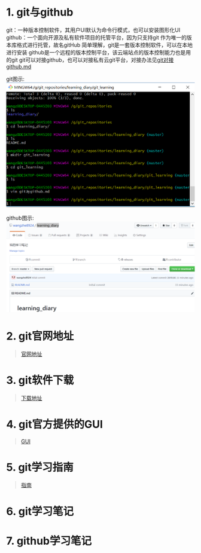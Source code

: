 # 1. git与github
git：一种版本控制软件，其用户UI默认为命令行模式，也可以安装图形化UI
github：一个面向开源及私有软件项目的托管平台，因为只支持git 作为唯一的版本库格式进行托管，故名gitHub
简单理解，git是一套版本控制软件，可以在本地进行安装
github是一个远程的版本控制平台，该云端站点的版本控制能力也是用的git
git可以对接github，也可以对接私有云git平台，对接办法见[git对接github.md](https://github.com/wangzhe8924/learning_diary/blob/master/git_learning/git对接github.md)

git图示:
![git图示](001_resource\git.png)

github图示:
![github图示](001_resource\github.png)

# 2. git官网地址
> [官网地址](https://git-scm.com)

# 3. git软件下载
> [下载地址](https://git-scm.com/downloads)

# 4. git官方提供的GUI
> [GUI](https://git-scm.com/downloads/guis)

# 5. git学习指南
> [指南](https://git-scm.com/book/zh/v2) 

# 6. git学习笔记

# 7. github学习笔记
